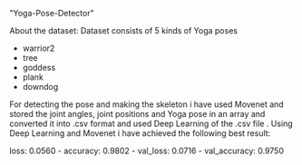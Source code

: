 "Yoga-Pose-Detector" 

About the dataset:
Dataset consists of 5 kinds of Yoga poses 
* warrior2 
* tree 
* goddess 
* plank 
* downdog

For detecting the pose and making the skeleton i have used Movenet and stored the joint angles, joint positions  and Yoga pose in an array and converted it into .csv format and used Deep Learning of the .csv file .
Using  Deep Learning and Movenet i have achieved the following best result:

loss: 0.0560 - accuracy: 0.9802 - val_loss: 0.0716 - val_accuracy: 0.9750
